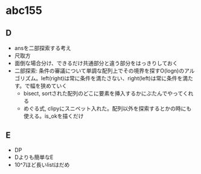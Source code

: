 
# abc155

## D

- ansを二部探索する考え
- 尺取方
- 面倒な場合分け、できるだけ共通部分と違う部分をはっきりしておく
- 二部探索: 条件の審議について単調な配列上でその境界を探すO(logn)のアルゴリズム。left(right)は常に条件を満たさない、right(left)は常に条件を満たす。で幅を狭めていく
  - bisect, sortされた配列のどこに要素を挿入するかにぶたんでやってくれる
  - めぐる式, clipyにスニペット入れた。配列以外を探索するとかの時にも使える。is_okを描くだけ

## E

- DP
- Dよりも簡単なE
- 10^7ほど長いlistはだめ
